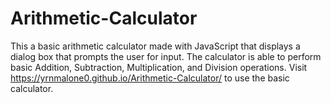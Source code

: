 # Arithmetic-Calculator
 This a basic arithmetic calculator made with JavaScript that displays a dialog box that prompts the user for input. The calculator is able to perform basic Addition, Subtraction, Multiplication, and Division operations.
 Visit https://yrnmalone0.github.io/Arithmetic-Calculator/ to use the basic calculator.

